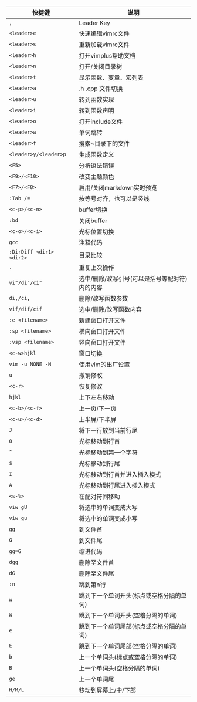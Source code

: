 | 快捷键                   | 说明                                           |
| -------                  | -----                                          |
| `,`                      | Leader Key                                     |
| `<leader>e`              | 快速编辑vimrc文件                              |
| `<leader>s`              | 重新加载vimrc文件                              |
| `<leader>h`              | 打开vimplus帮助文档                            |
| `<leader>n`              | 打开/关闭目录树                                |
| `<leader>t`              | 显示函数、变量、宏列表                         |
| `<leader>a`              | .h .cpp 文件切换                               |
| `<leader>u`              | 转到函数实现                                   |
| `<leader>i`              | 转到函数声明                                   |
| `<leader>o`              | 打开include文件                                |
| `<leader>w`              | 单词跳转                                       |
| `<leader>f`              | 搜索~目录下的文件                              |
| `<leader>y/<leader>p`    | 生成函数定义                                   |
| `<F5>`                   | 分析语法错误                                   |
| `<F9>/<F10>`             | 改变主题颜色                                   |
| `<F7>/<F8>`              | 启用/关闭markdown实时预览                      |
| `:Tab /=`                | 按等号对齐，也可以是竖线                       |
| `<c-p>/<c-n>`            | buffer切换                                     |
| `:bd`                    | 关闭buffer                                     |
| `<c-o>/<c-i>`            | 光标位置切换                                   |
| `gcc`                    | 注释代码                                       |
| `:DirDiff <dir1> <dir2>` | 目录比较                                       |
| `.`                      | 重复上次操作                                   |
| `vi"/di"/ci"`            | 选中/删除/改写引号(可以是括号等配对符)内的内容 |
| `di,/ci,`                | 删除/改写函数参数                              |
| `vif/dif/cif`            | 选中/删除/改写函数内容                         |
| `:e <filename>`          | 新建窗口打开文件                               |
| `:sp <filename>`         | 横向窗口打开文件                               |
| `:vsp <filename>`        | 竖向窗口打开文件                               |
| `<c-w>hjkl`              | 窗口切换                                       |
| `vim -u NONE -N`         | 使用vim的出厂设置                              |
| `u`                      | 撤销修改                                       |
| `<c-r>`                  | 恢复修改                                       |
| `hjkl`                   | 上下左右移动                                   |
| `<c-b>/<c-f>`            | 上一页/下一页                                  |
| `<c-u>/<c-d>`            | 上半屏/下半屏                                  |
| `J`                      | 将下一行放到当前行尾                           |
| `0`                      | 光标移动到行首                                 |
| `^`                      | 光标移动到第一个字符                           |
| `$`                      | 光标移动到行尾                                 |
| `I`                      | 光标移动到行首并进入插入模式                   |
| `A`                      | 光标移动到行尾进入插入模式                     |
| `<s-%>`                  | 在配对符间移动                                 |
| `viw gU `                | 将选中的单词变成大写                           |
| `viw gu`                 | 将选中的单词变成小写                           |
| `gg`                     | 到文件首                                       |
| `G`                      | 到文件尾                                       |
| `gg=G`                   | 缩进代码                                       |
| `dgg`                    | 删除至文件首                                   |
| `dG`                     | 删除至文件尾                                   |
| `:n`                     | 跳到第n行                                      |
| `w`                      | 跳到下一个单词开头(标点或空格分隔的单词)       |
| `W`                      | 跳到下一个单词开头(空格分隔的单词)             |
| `e`                      | 跳到下一个单词尾部(标点或空格分隔的单词)       |
| `E`                      | 跳到下一个单词尾部(空格分隔的单词)             |
| `b`                      | 上一个单词头(标点或空格分隔的单词)             |
| `B`                      | 上一个单词头(空格分隔的单词)                   |
| `ge`                     | 上一个单词尾                                   |
| `H/M/L`                  | 移动到屏幕上/中/下部                           |
